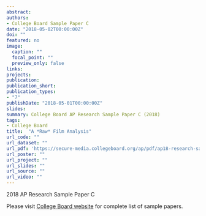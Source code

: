 ```yaml
---
abstract: 
authors:
- College Board Sample Paper C
date: "2018-05-02T00:00:00Z"
doi: ""
featured: no
image:
  caption: ""
  focal_point: ""
  preview_only: false
links:
projects:
publication: 
publication_short:
publication_types:
- "7"
publishDate: "2018-05-01T00:00:00Z"
slides: 
summary: College Board AP Research Sample Paper C (2018)
tags:
- College Board
title:  "A *Raw* Film Analysis" 
url_code: ""
url_dataset: ""
url_pdf: 'https://secure-media.collegeboard.org/ap/pdf/ap18-research-sample-c.pdf'
url_poster: ""
url_project: ""
url_slides: ""
url_source: ""
url_video: ""
---
```


2018 AP Research Sample Paper C

Please visit [College Board website](https://apcentral.collegeboard.org/courses/ap-research/exam/past-exam-questions?course=ap-research) for complete list of sample papers.